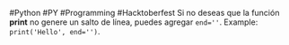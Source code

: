 #Python #PY #Programming #Hacktoberfest
Si no deseas que la función **print** no genere un salto de línea, puedes agregar `end=''`. Example: `print('Hello', end='')`.